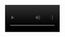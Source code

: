 
<video src='https://github.com/uf-code/react-native-projects/blob/master/00-mealstogo/uf-code.mp4' width=180/>


# Kullanılan Teknolojiler
React, React Native, JavaScript, CSS, Firebase, Styled-Components, Context API, Google Fonts

# Kullanılan Enviromentlar
Snack Expo, NodeJs, Android Emulator

